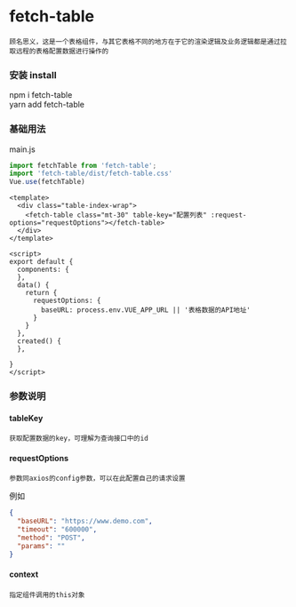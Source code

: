 # fetch-table
`顾名思义，这是一个表格组件，与其它表格不同的地方在于它的渲染逻辑及业务逻辑都是通过拉取远程的表格配置数据进行操作的`

### 安装 install

npm i fetch-table </br>
yarn add fetch-table

### 基础用法

main.js
```javascript
import fetchTable from 'fetch-table';
import 'fetch-table/dist/fetch-table.css'
Vue.use(fetchTable)
```

```vue
<template>
  <div class="table-index-wrap">
    <fetch-table class="mt-30" table-key="配置列表" :request-options="requestOptions"></fetch-table>
  </div>
</template>

<script>
export default {
  components: {
  },
  data() {
    return {
      requestOptions: {
        baseURL: process.env.VUE_APP_URL || '表格数据的API地址'
      }
    }
  },
  created() {
  },
  
}
</script>
```

### 参数说明

#### tableKey<br>
`获取配置数据的key，可理解为查询接口中的id`

#### requestOptions<br>
`参数同axios的config参数，可以在此配置自己的请求设置`<br>

例如

```json
{
  "baseURL": "https://www.demo.com",
  "timeout": "600000",
  "method": "POST",
  "params": ""
}
```

#### context
`指定组件调用的this对象`

